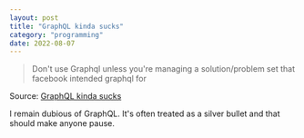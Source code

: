 ```yaml
---
layout: post
title: "GraphQL kinda sucks"
category: "programming"
date: 2022-08-07
---
```


>Don't use Graphql unless you're managing a solution/problem set that facebook intended graphql for

Source: [GraphQL kinda sucks](https://news.ycombinator.com/item?id=32366759)

I remain dubious of GraphQL. It's often treated as a silver bullet and that should make anyone pause. 
